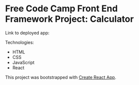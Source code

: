 # Free Code Camp Front End Framework Project: Calculator

Link to deployed app: 


Technologies:

* HTML
* CSS
* JavaScript
* React




This project was bootstrapped with [Create React App](https://github.com/facebook/create-react-app).
